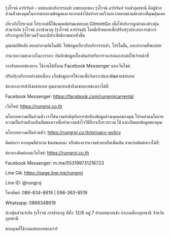 รุ่งโรจน์ คาร์เร้นท์ - แชทบอทบริการรถเช่า
แชทบอทของ รุ่งโรจน์ คาร์เร้นท์ รถเช่าอุดรธานี คือผู้ช่วยส่วนตัวของคุณในการสอบถามข้อมูลและจองรถเช่าได้อย่างรวดเร็วและง่ายดายผ่านช่องทางที่คุณคุ้นเคย

เกี่ยวกับโปรเจกต์
โปรเจกต์นี้ใช้แพลตฟอร์มแชทบอท GitmintGo เพื่อให้บริการลูกค้าของห้างหุ้นส่วนจำกัด รุ่งโรจน์ การชำนาญ (รุ่งโรจน์ คาร์เร้นท์) โดยมีเป้าหมายเพื่อปรับปรุงประสบการณ์การบริการลูกค้าให้รวดเร็วและมีประสิทธิภาพมากยิ่งขึ้น

คุณสมบัติหลัก
ตอบคำถามอัตโนมัติ: ให้ข้อมูลเกี่ยวกับบริการรถเช่า, โปรโมชั่น, และคำถามที่พบบ่อย

อำนวยความสะดวกในการจอง: บันทึกข้อมูลเบื้องต้นสำหรับการจองรถและส่งต่อให้เจ้าหน้าที่

รองรับหลายช่องทาง: ใช้งานได้ทั้งบน Facebook Messenger และเว็บไซต์

ปรับปรุงบริการอย่างต่อเนื่อง: เก็บข้อมูลการใช้งานเพื่อวิเคราะห์และพัฒนาแชทบอท

ช่องทางการเข้าถึงแชทบอท
คุณสามารถเข้าถึงแชทบอทของเราได้ที่:

Facebook Messenger: https://facebook.com/rungrojcarrental

เว็บไซต์: https://rungroj.co.th

นโยบายความเป็นส่วนตัว
เราให้ความสำคัญกับการปกป้องข้อมูลส่วนบุคคลของคุณ โปรดอ่านนโยบายความเป็นส่วนตัวฉบับเต็มของเราเพื่อทำความเข้าใจวิธีที่เราเก็บรวบรวม ใช้ และเปิดเผยข้อมูลของคุณ:

นโยบายความเป็นส่วนตัว: https://rungroj.co.th/privacy-policy

ติดต่อเรา
หากคุณมีคำถาม ข้อเสนอแนะ หรือต้องการความช่วยเหลือเพิ่มเติม สามารถติดต่อเราได้ที่:

ช่องทางติดต่อบนเว็บไซต์: https://rungroj.co.th

Facebook Messenger: m.me/553199731216723

Line OA: https://page.line.me/rungroj

Line ID: @rungroj

โทรศัพท์: 086-634-8619 | 096-363-8519

Whatsapp: 0866348619

ห้างหุ้นส่วนจำกัด รุ่งโรจน์ การชำนาญ
ที่ตั้ง: 12/6 หมู่ 7 ตำบลหมากแข้ง อำเภอเมืองอุดรธานี จังหวัดอุดรธานี

ขอบคุณที่ใช้งานแชทบอทของเรา!

